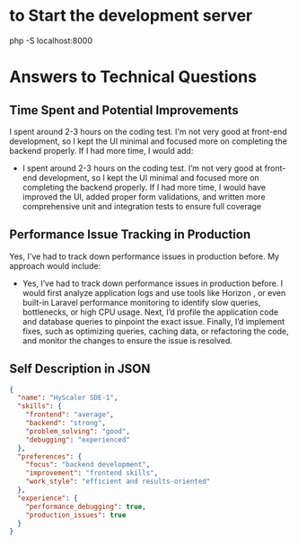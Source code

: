 # to Start the development server
php -S localhost:8000
# Answers to Technical Questions

## Time Spent and Potential Improvements

I spent around 2-3 hours on the coding test. I'm not very good at front-end development, so I kept the UI minimal and focused more on completing the backend properly. If I had more time, I would add:

- I spent around 2-3 hours on the coding test. I’m not very good at front-end development, so I kept the UI minimal and focused more on completing the backend properly. If I had more time, I would have improved the UI, added proper form validations, and written more comprehensive unit and integration tests to ensure full coverage

## Performance Issue Tracking in Production

Yes, I've had to track down performance issues in production before. My approach would include:
- Yes, I’ve had to track down performance issues in production before. I would first analyze application logs and use tools like Horizon , or even built-in Laravel performance monitoring to identify slow queries, bottlenecks, or high CPU usage. Next, I’d profile the application code and database queries to pinpoint the exact issue. Finally, I’d implement fixes, such as optimizing queries, caching data, or refactoring the code, and monitor the changes to ensure the issue is resolved.

## Self Description in JSON

```json
{
  "name": "HyScaler SDE-1",
  "skills": {
    "frontend": "average",
    "backend": "strong",
    "problem_solving": "good",
    "debugging": "experienced"
  },
  "preferences": {
    "focus": "backend development",
    "improvement": "frontend skills",
    "work_style": "efficient and results-oriented"
  },
  "experience": {
    "performance_debugging": true,
    "production_issues": true
  }
}
```